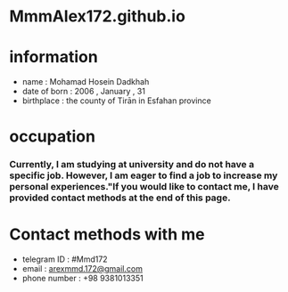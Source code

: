 # MmmAlex172.github.io

# information
- name : Mohamad Hosein Dadkhah
- date of born : 2006 , January , 31
- birthplace : the county of Tirān in Esfahan province
# occupation
### Currently, I am studying at university and do not have a specific job. However, I am eager to find a job to increase my personal experiences."If you would like to contact me, I have provided contact methods at the end of this page.
# Contact methods with me
- telegram ID : #Mmd172
- email : arexmmd.172@gmail.com
- phone number : +98 9381013351
